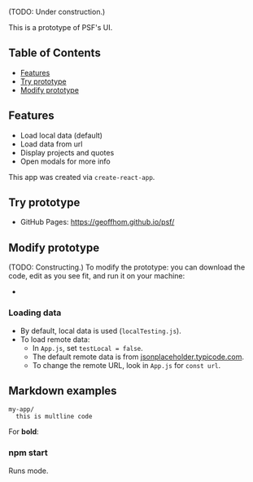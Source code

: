 (TODO: Under construction.)

This is a prototype of PSF's UI.

## Table of Contents

- [Features](#features)
- [Try prototype](#try-prototype)
- [Modify prototype](#modify-prototype)

## Features

* Load local data (default)
* Load data from url
* Display projects and quotes
* Open modals for more info

This app was created via `create-react-app`.

## Try prototype

* GitHub Pages: https://geoffhom.github.io/psf/

## Modify prototype

(TODO: Constructing.)
To modify the prototype: you can download the code, edit as you see fit, and run it on your machine:

* <detail simplest installation and running>

### Loading data

* By default, local data is used (`localTesting.js`).
* To load remote data:
  * In `App.js`, set `testLocal = false`.
  * The default remote data is from [jsonplaceholder.typicode.com](https://jsonplaceholder.typicode.com/users/1).
  * To change the remote URL, look in `App.js` for `const url`.

## Markdown examples

```
my-app/
  this is multline code
```

For **bold**:

### npm start

Runs mode.<br>
